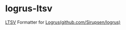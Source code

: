 # logrus-ltsv
[LTSV](http://ltsv.org/) Formatter for [Logrus(github.com/Sirupsen/logrus)](https://github.com/Sirupsen/logrus)
